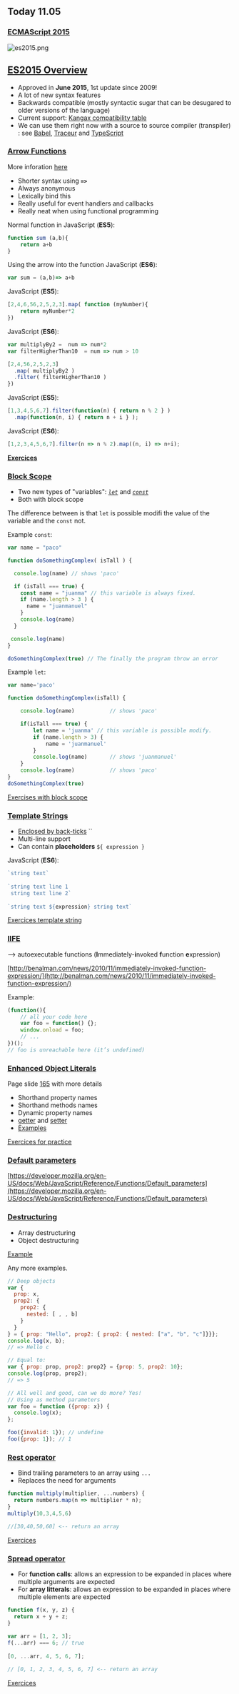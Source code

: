 ## Today 11.05

### [ECMAScript 2015](http://www.ecmascript.org/index.php)

![es2015.png](img/es2015.png)

[ES2015 Overview](https://skylabcoders.github.io/bootcamp-abril2017/?full#es2015)
---------------

- Approved in **June 2015**, 1st update since 2009!
- A lot of new syntax features
- Backwards compatible (mostly syntactic sugar that can be desugared to older versions of the language)
- Current support: [Kangax compatibility table](http://kangax.github.io/compat-table/es6/)
- We can use them right now with a source to source compiler (transpiler) : see [Babel](https://babeljs.io/), [Traceur](https://github.com/google/traceur-compiler) and [TypeScript](http://www.typescriptlang.org/)


### [Arrow Functions](https://developer.mozilla.org/en-US/docs/Web/JavaScript/Reference/Functions/Arrow_functions)

More inforation [here](https://hackernoon.com/javascript-arrow-functions-for-beginners-926947fc0cdc)

- Shorter syntax using **``=>``**
- Always anonymous
- Lexically bind this
- Really useful for event handlers and callbacks
- Really neat when using functional programming

Normal function in JavaScript (**ES5**):
```javascript
function sum (a,b){
    return a+b
}
```

Using the arrow into the function JavaScript (**ES6**):
```javascript
var sum = (a,b)=> a+b
```

JavaScript (**ES5**):
```javascript
[2,4,6,56,2,5,2,3].map( function (myNumber){
    return myNumber*2
})
```

JavaScript (**ES6**):
```javascript
var multiplyBy2 =  num => num*2
var filterHigherThan10  = num => num > 10

[2,4,56,2,5,2,3]
  .map( multiplyBy2 )
  .filter( filterHigherThan10 )
})
```

JavaScript (**ES5**):
```javascript
[1,3,4,5,6,7].filter(function(n) { return n % 2 } )
  .map(function(n, i) { return n + i } ); 

```

JavaScript (**ES6**):
```javascript
[1,2,3,4,5,6,7].filter(n => n % 2).map((n, i) => n+i);
```

**[Exercices](https://skylabcoders.github.io/bootcamp-abril2017/?full#154)**

### [Block Scope](https://hacks.mozilla.org/2015/07/es6-in-depth-let-and-const/)

- Two new types of "variables": [*``let``*](https://developer.mozilla.org/en-US/docs/Web/JavaScript/Reference/Statements/let) and [*``const``*](https://developer.mozilla.org/en-US/docs/Web/JavaScript/Reference/Statements/const)
- Both with block scope

The difference between is that ``let`` is possible modifi the value of the variable and the ``const`` not. 

Example ``const``:

```javascript
var name = "paco"

function doSomethingComplex( isTall ) {

  console.log(name) // shows 'paco'

  if (isTall === true) {
    const name = "juanma" // this variable is always fixed. 
    if (name.length > 3 ) {
      name = "juanmanuel"
    }
    console.log(name) 
  }

 console.log(name) 
}

doSomethingComplex(true) // The finally the program throw an error
```

Example ``let``:

```javascript
var name='paco'

function doSomethingComplex(isTall) {

    console.log(name)           // shows 'paco'

    if(isTall === true) {
        let name = 'juanma' // this variable is possible modify. 
        if (name.length > 3) {
            name = 'juanmanuel'
        }
        console.log(name)       // shows 'juanmanuel'
    }
    console.log(name)           // shows 'paco'
}
doSomethingComplex(true)
```

[Exercises with block scope](https://skylabcoders.github.io/bootcamp-abril2017/?full#159)

### [Template Strings](https://hacks.mozilla.org/2015/05/es6-in-depth-template-strings-2/)

- [Enclosed by back-ticks](https://developer.mozilla.org/en-US/docs/Web/JavaScript/Reference/Template_literals) ``
- Multi-line support
- Can contain **placeholders** ``${ expression }``

JavaScript (**ES6**):
```javascript
`string text`
­
`string text line 1
 string text line 2`
­
`string text ${expression} string text`
```

[Exercices template string](https://skylabcoders.github.io/bootcamp-abril2017/?full#164)

### [IIFE](http://stackoverflow.com/questions/8228281/what-is-the-function-construct-in-javascript#8228308) 

--> autoexecutable functions (**I**mmediately-**i**nvoked **f**unction **e**xpression)

[http://benalman.com/news/2010/11/immediately-invoked-function-expression/](http://benalman.com/news/2010/11/immediately-invoked-function-expression/)

Example:
```javascript
(function(){
    // all your code here
    var foo = function() {};
    window.onload = foo;
    // ...
})();
// foo is unreachable here (it’s undefined)
```

### [Enhanced Object Literals](https://github.com/lukehoban/es6features#enhanced-object-literals)

Page slide [165](https://skylabcoders.github.io/bootcamp-abril2017/?full#165) with more details

- Shorthand property names
- Shorthand methods names
- Dynamic property names
- [getter](https://developer.mozilla.org/en-US/docs/Web/JavaScript/Reference/Functions/get) and [setter](https://developer.mozilla.org/es/docs/Web/JavaScript/Reference/Functions/set)
- [Examples](https://gist.github.com/juanmaguitar/fa284ba904992a4ece44e6e42ec81498)

[Exercices for practice](https://skylabcoders.github.io/bootcamp-abril2017/?full#168)

###   [Default parameters](https://skylabcoders.github.io/bootcamp-abril2017/?full#169)

[https://developer.mozilla.org/en-US/docs/Web/JavaScript/Reference/Functions/Default_parameters](https://developer.mozilla.org/en-US/docs/Web/JavaScript/Reference/Functions/Default_parameters)


### [Destructuring](https://skylabcoders.github.io/bootcamp-abril2017/?full#171)

- Array destructuring
- Object destructuring

[Example](destructuring_objects___arrays.js)

Any more examples.

```javascript
// Deep objects
var {
  prop: x,
  prop2: {
    prop2: {
      nested: [ , , b]
    }
  }
} = { prop: "Hello", prop2: { prop2: { nested: ["a", "b", "c"]}}};
console.log(x, b);
// => Hello c
```

```javascript
// Equal to:
var { prop: prop, prop2: prop2} = {prop: 5, prop2: 10};
console.log(prop, prop2);
// => 5
```

```javascript
// All well and good, can we do more? Yes!
// Using as method parameters
var foo = function ({prop: x}) {
  console.log(x);
};

foo({invalid: 1}); // undefine
foo({prop: 1}); // 1
```

### [Rest operator](https://skylabcoders.github.io/bootcamp-abril2017/?full#175)

- Bind trailing parameters to an array using ``...``
- Replaces the need for arguments

```javascript
function multiply(multiplier, ...numbers) {
  return numbers.map(n => multiplier * n);
}
multiply(10,3,4,5,6)

//[30,40,50,60] <-- return an array 
```

[Exercices](https://skylabcoders.github.io/bootcamp-abril2017/?full#176) 

### [Spread operator](https://skylabcoders.github.io/bootcamp-abril2017/?full#177)

- For **function calls**: allows an expression to be expanded in places where multiple arguments are expected
- For **array litterals**: allows an expression to be expanded in places where multiple elements are expected

```javascript
function f(x, y, z) {
  return x + y + z;
}
­
var arr = [1, 2, 3];
f(...arr) === 6; // true
­
[0, ...arr, 4, 5, 6, 7]; 

// [0, 1, 2, 3, 4, 5, 6, 7] <-- return an array
```

[Exercices](https://skylabcoders.github.io/bootcamp-abril2017/?full#178)
